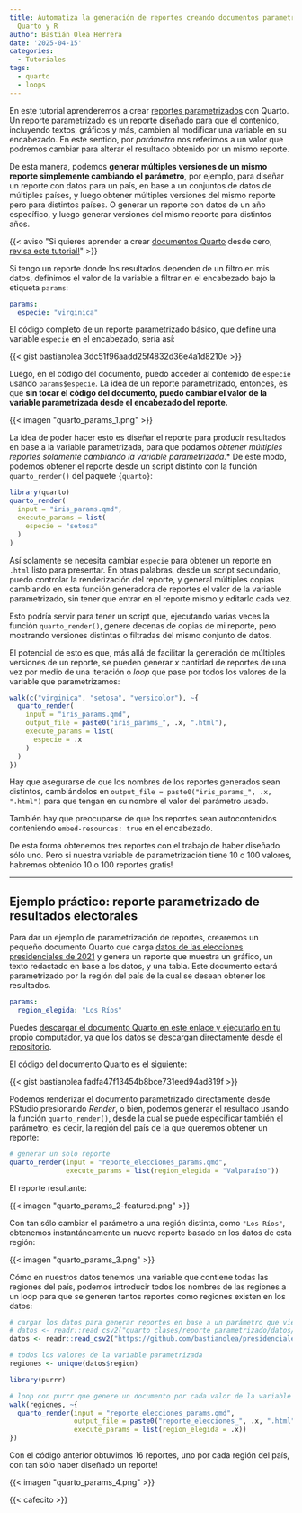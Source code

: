 ```yaml
---
title: Automatiza la generación de reportes creando documentos parametrizados con
  Quarto y R
author: Bastián Olea Herrera
date: '2025-04-15'
categories:
  - Tutoriales
tags:
  - quarto
  - loops
---
```


En este tutorial aprenderemos a crear [reportes parametrizados](https://posit.co/blog/parameterized-quarto/) con Quarto. Un reporte parametrizado es un reporte diseñado para que el contenido, incluyendo textos, gráficos y más, cambien al modificar una variable en su encabezado. En este sentido, por _parámetro_ nos referimos a un valor que podremos cambiar para alterar el resultado obtenido por un mismo reporte.

De esta manera, podemos **generar múltiples versiones de un mismo reporte simplemente cambiando el parámetro**, por ejemplo, para diseñar un reporte con datos para un país, en base a un conjuntos de datos de múltiples países, y luego obtener múltiples versiones del mismo reporte pero para distintos países. O generar un reporte con datos de un año específico, y luego generar versiones del mismo reporte para distintos años.

{{< aviso "Si quieres aprender a crear [documentos Quarto](/tags/quarto) desde cero, [revisa este tutorial!](/blog/quarto_reportes)" >}}

Si tengo un reporte donde los resultados dependen de un filtro en mis datos, definimos el valor de la variable a filtrar en el encabezado bajo la etiqueta `params`:

```yaml
params:
  especie: "virginica"
```

El código completo de un reporte parametrizado básico, que define una variable `especie` en el encabezado, sería así:

{{< gist bastianolea 3dc51f96aadd25f4832d36e4a1d8210e >}}


Luego, en el código del documento, puedo acceder al contenido de `especie` usando `params$especie`. La idea de un reporte parametrizado, entonces, es que **sin tocar el código del documento, puedo cambiar el valor de la variable parametrizada desde el encabezado del reporte.**

{{< imagen "quarto_params_1.png" >}}

La idea de poder hacer esto es diseñar el reporte para producir resultados en base a la variable parametrizada, para que podamos **obtener múltiples* reportes solamente cambiando la variable parametrizada.** De este modo, podemos obtener el reporte desde un script distinto con la función `quarto_render()` del paquete `{quarto}`:

```r
library(quarto)
quarto_render(
  input = "iris_params.qmd",
  execute_params = list(
    especie = "setosa"
  )
)
```

Así solamente se necesita cambiar `especie` para obtener un reporte en `.html` listo para presentar. En otras palabras, desde un script secundario, puedo controlar la renderización del reporte, y general múltiples copias cambiando en esta función generadora de reportes el valor de la variable parametrizado, sin tener que entrar en el reporte mismo y editarlo cada vez.

Esto podría servir para tener un script que, ejecutando varias veces la función `quarto_render()`, genere decenas de copias de mi reporte, pero mostrando versiones distintas o filtradas del mismo conjunto de datos.

El potencial de esto es que, más allá de facilitar la generación de múltiples versiones de un reporte, se pueden generar _x_ cantidad de reportes de una vez por medio de una iteración o _loop_ que pase por todos los valores de la variable que parametrizamos:

```r
walk(c("virginica", "setosa", "versicolor"), ~{
  quarto_render(
    input = "iris_params.qmd",
    output_file = paste0("iris_params_", .x, ".html"),
    execute_params = list(
      especie = .x
    )
  )
})
```

Hay que asegurarse de que los nombres de los reportes generados sean distintos, cambiándolos en `output_file = paste0("iris_params_", .x, ".html")` para que tengan en su nombre el valor del parámetro usado.

También hay que preocuparse de que los reportes sean autocontenidos conteniendo `embed-resources: true` en el encabezado.

De esta forma obtenemos tres reportes con el trabajo de haber diseñado sólo uno. Pero si nuestra variable de parametrización tiene 10 o 100 valores, habremos obtenido 10 o 100 reportes gratis!


----

## Ejemplo práctico: reporte parametrizado de resultados electorales 

Para dar un ejemplo de parametrización de reportes, crearemos un pequeño documento Quarto que carga [datos de las elecciones presidenciales de 2021](https://github.com/bastianolea/presidenciales_2021_chile/) y genera un reporte que muestra un gráfico, un texto redactado en base a los datos, y una tabla. Este documento estará parametrizado por la región del país de la cual se desean obtener los resultados. 

```yaml
params:
  region_elegida: "Los Ríos"
```

Puedes [descargar el documento Quarto en este enlace y ejecutarlo en tu propio computador](https://gist.github.com/bastianolea/fadfa47f13454b8bce731eed94ad819f), ya que los datos se descargan directamente desde [el repositorio](https://github.com/bastianolea/presidenciales_2021_chile/tree/main).

El código del documento Quarto es el siguiente:

{{< gist bastianolea fadfa47f13454b8bce731eed94ad819f >}}

Podemos renderizar el documento parametrizado directamente desde RStudio presionando _Render_, o bien, podemos generar el resultado usando la función `quarto_render()`, desde la cual se puede especificar también el parámetro; es decir, la región del país de la que queremos obtener un reporte:

```r
# generar un solo reporte
quarto_render(input = "reporte_elecciones_params.qmd",
              execute_params = list(region_elegida = "Valparaíso"))
```

El reporte resultante:

{{< imagen "quarto_params_2-featured.png" >}}

Con tan sólo cambiar el parámetro a una región distinta, como `"Los Ríos"`, obtenemos instantáneamente un nuevo reporte basado en los datos de esta región:

{{< imagen "quarto_params_3.png" >}}

Cómo en nuestros datos tenemos una variable que contiene todas las regiones del país, podemos introducir todos los nombres de las regiones a un loop para que se generen tantos reportes como regiones existen en los datos:

```r
# cargar los datos para generar reportes en base a un parámetro que viene desde los datos
# datos <- readr::read_csv2("quarto_clases/reporte_parametrizado/datos/presidenciales_2021_region.csv")
datos <- readr::read_csv2("https://github.com/bastianolea/presidenciales_2021_chile/raw/main/datos_procesados/presidenciales_2021_region.csv")

# todos los valores de la variable parametrizada
regiones <- unique(datos$region)

library(purrr)

# loop con purrr que genere un documento por cada valor de la variable parametrizada
walk(regiones, ~{
  quarto_render(input = "reporte_elecciones_params.qmd",
                output_file = paste0("reporte_elecciones_", .x, ".html"),
                execute_params = list(region_elegida = .x))
})
```

Con el código anterior obtuvimos 16 reportes, uno por cada región del país, con tan sólo haber diseñado un reporte!

{{< imagen "quarto_params_4.png" >}}


{{< cafecito >}}
